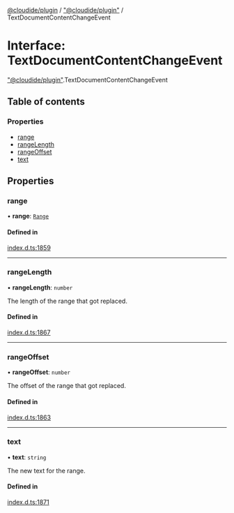[@cloudide/plugin](../README.md) / ["@cloudide/plugin"](../modules/_cloudide_plugin_.md) / TextDocumentContentChangeEvent

# Interface: TextDocumentContentChangeEvent

["@cloudide/plugin"](../modules/_cloudide_plugin_.md).TextDocumentContentChangeEvent

## Table of contents

### Properties

- [range](cloudide_plugin_.TextDocumentContentChangeEvent.md#range)
- [rangeLength](cloudide_plugin_.TextDocumentContentChangeEvent.md#rangelength)
- [rangeOffset](cloudide_plugin_.TextDocumentContentChangeEvent.md#rangeoffset)
- [text](cloudide_plugin_.TextDocumentContentChangeEvent.md#text)

## Properties

### range

• **range**: [`Range`](../classes/cloudide_plugin_.Range.md)

#### Defined in

[index.d.ts:1859](https://github.com/shuyaqian/cloudide-plugin-api/blob/26b31b9/index.d.ts#L1859)

___

### rangeLength

• **rangeLength**: `number`

The length of the range that got replaced.

#### Defined in

[index.d.ts:1867](https://github.com/shuyaqian/cloudide-plugin-api/blob/26b31b9/index.d.ts#L1867)

___

### rangeOffset

• **rangeOffset**: `number`

The offset of the range that got replaced.

#### Defined in

[index.d.ts:1863](https://github.com/shuyaqian/cloudide-plugin-api/blob/26b31b9/index.d.ts#L1863)

___

### text

• **text**: `string`

The new text for the range.

#### Defined in

[index.d.ts:1871](https://github.com/shuyaqian/cloudide-plugin-api/blob/26b31b9/index.d.ts#L1871)
